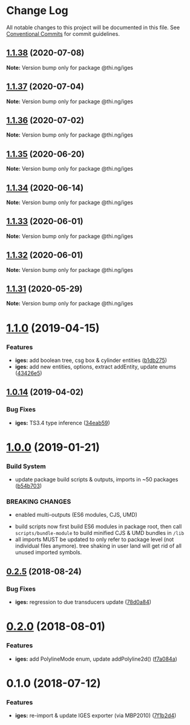 # Change Log

All notable changes to this project will be documented in this file.
See [Conventional Commits](https://conventionalcommits.org) for commit guidelines.

## [1.1.38](https://github.com/thi-ng/umbrella/compare/@thi.ng/iges@1.1.37...@thi.ng/iges@1.1.38) (2020-07-08)

**Note:** Version bump only for package @thi.ng/iges





## [1.1.37](https://github.com/thi-ng/umbrella/compare/@thi.ng/iges@1.1.36...@thi.ng/iges@1.1.37) (2020-07-04)

**Note:** Version bump only for package @thi.ng/iges





## [1.1.36](https://github.com/thi-ng/umbrella/compare/@thi.ng/iges@1.1.35...@thi.ng/iges@1.1.36) (2020-07-02)

**Note:** Version bump only for package @thi.ng/iges





## [1.1.35](https://github.com/thi-ng/umbrella/compare/@thi.ng/iges@1.1.34...@thi.ng/iges@1.1.35) (2020-06-20)

**Note:** Version bump only for package @thi.ng/iges





## [1.1.34](https://github.com/thi-ng/umbrella/compare/@thi.ng/iges@1.1.33...@thi.ng/iges@1.1.34) (2020-06-14)

**Note:** Version bump only for package @thi.ng/iges





## [1.1.33](https://github.com/thi-ng/umbrella/compare/@thi.ng/iges@1.1.32...@thi.ng/iges@1.1.33) (2020-06-01)

**Note:** Version bump only for package @thi.ng/iges





## [1.1.32](https://github.com/thi-ng/umbrella/compare/@thi.ng/iges@1.1.31...@thi.ng/iges@1.1.32) (2020-06-01)

**Note:** Version bump only for package @thi.ng/iges





## [1.1.31](https://github.com/thi-ng/umbrella/compare/@thi.ng/iges@1.1.30...@thi.ng/iges@1.1.31) (2020-05-29)

**Note:** Version bump only for package @thi.ng/iges





# [1.1.0](https://github.com/thi-ng/umbrella/compare/@thi.ng/iges@1.0.15...@thi.ng/iges@1.1.0) (2019-04-15)

### Features

* **iges:** add boolean tree, csg box & cylinder entities ([b1db275](https://github.com/thi-ng/umbrella/commit/b1db275))
* **iges:** add new entities, options, extract addEntity, update enums ([43426e5](https://github.com/thi-ng/umbrella/commit/43426e5))

## [1.0.14](https://github.com/thi-ng/umbrella/compare/@thi.ng/iges@1.0.13...@thi.ng/iges@1.0.14) (2019-04-02)

### Bug Fixes

* **iges:** TS3.4 type inference ([34eab59](https://github.com/thi-ng/umbrella/commit/34eab59))

# [1.0.0](https://github.com/thi-ng/umbrella/compare/@thi.ng/iges@0.2.30...@thi.ng/iges@1.0.0) (2019-01-21)

### Build System

* update package build scripts & outputs, imports in ~50 packages ([b54b703](https://github.com/thi-ng/umbrella/commit/b54b703))

### BREAKING CHANGES

* enabled multi-outputs (ES6 modules, CJS, UMD)

- build scripts now first build ES6 modules in package root, then call
  `scripts/bundle-module` to build minified CJS & UMD bundles in `/lib`
- all imports MUST be updated to only refer to package level
  (not individual files anymore). tree shaking in user land will get rid of
  all unused imported symbols.

<a name="0.2.5"></a>
## [0.2.5](https://github.com/thi-ng/umbrella/compare/@thi.ng/iges@0.2.4...@thi.ng/iges@0.2.5) (2018-08-24)

### Bug Fixes

* **iges:** regression to due transducers update ([78d0a84](https://github.com/thi-ng/umbrella/commit/78d0a84))

<a name="0.2.0"></a>
# [0.2.0](https://github.com/thi-ng/umbrella/compare/@thi.ng/iges@0.1.4...@thi.ng/iges@0.2.0) (2018-08-01)

### Features

* **iges:** add PolylineMode enum, update addPolyline2d() ([f7a084a](https://github.com/thi-ng/umbrella/commit/f7a084a))

<a name="0.1.0"></a>
# 0.1.0 (2018-07-12)

### Features

* **iges:** re-import & update IGES exporter (via MBP2010) ([7f1b2d4](https://github.com/thi-ng/umbrella/commit/7f1b2d4))
